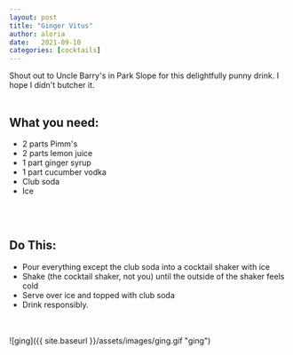 ```yaml
---
layout: post
title: "Ginger Vitus"
author: aloria
date:   2021-09-10
categories: [cocktails]
---
```

Shout out to Uncle Barry's in Park Slope for this delightfully punny drink. I hope I didn't butcher it.<br/>
<br/>
## What you need:
* 2 parts Pimm's
* 2 parts lemon juice
* 1 part ginger syrup
* 1 part cucumber vodka
* Club soda
* Ice
<br/>
<br/>

## Do This:
* Pour everything except the club soda into a cocktail shaker with ice
* Shake (the cocktail shaker, not you) until the outside of the shaker feels cold
* Serve over ice and topped with club soda
* Drink responsibly.

<br/>
<br/>
![ging]({{ site.baseurl }}/assets/images/ging.gif "ging")
